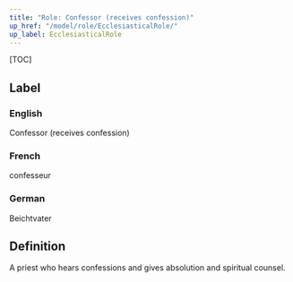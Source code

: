 ```yaml
---
title: "Role: Confessor (receives confession)"
up_href: "/model/role/EcclesiasticalRole/"
up_label: EcclesiasticalRole
---
```


[TOC]

## Label

### English
Confessor (receives confession)

### French
confesseur

### German
Beichtvater

## Definition
A priest who hears confessions and gives absolution and spiritual counsel.
